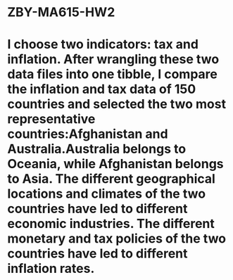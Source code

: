 # ZBY-MA615-HW2
# I choose two indicators: tax and inflation. After wrangling these two data files into one tibble, I compare the inflation and tax data of 150 countries and selected the two most representative countries:Afghanistan and Australia.Australia belongs to Oceania, while Afghanistan belongs to Asia. The different geographical locations and climates of the two countries have led to different economic industries. The different monetary and tax policies of the two countries have led to different inflation rates.
